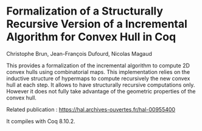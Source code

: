 # Formalization of a Structurally Recursive Version of a Incremental Algorithm for Convex Hull in Coq

Christophe Brun, Jean-François Dufourd, Nicolas Magaud

This provides a formalization of the incremental algorithm to compute 2D convex hulls using combinatorial maps.
This implementation relies on the inductive structure of hypermaps to compute recursively the new convex hull at each step. 
It allows to have structurally recursive computations only. However it does not fully take advantage of the geometric properties of the convex hull.

Related publication : https://hal.archives-ouvertes.fr/hal-00955400

It compiles with Coq 8.10.2.